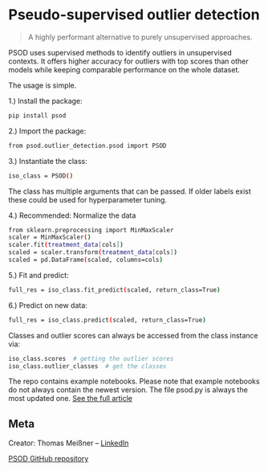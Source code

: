 # Pseudo-supervised outlier detection

> A highly performant alternative to purely unsupervised approaches.

PSOD uses supervised methods to identify outliers in unsupervised contexts. It offers higher accuracy for outliers
with top scores than other models while keeping comparable performance on the whole dataset.

The usage is simple.

1.) Install the package:
```sh
pip install psod
```

2.) Import the package:
```sh
from psod.outlier_detection.psod import PSOD
```

3.) Instantiate the class:
```sh
iso_class = PSOD()
```
The class has multiple arguments that can be passed. If older labels exist these could be used
for hyperparameter tuning.

4.) Recommended: Normalize the data
```sh
from sklearn.preprocessing import MinMaxScaler
scaler = MinMaxScaler()
scaler.fit(treatment_data[cols])
scaled = scaler.transform(treatment_data[cols])
scaled = pd.DataFrame(scaled, columns=cols)
```

5.) Fit and predict:
```sh
full_res = iso_class.fit_predict(scaled, return_class=True)
```

6.) Predict on new data:
```sh
full_res = iso_class.predict(scaled, return_class=True)
```

Classes and outlier scores can always be accessed from the class instance via:
```sh
iso_class.scores  # getting the outlier scores
iso_class.outlier_classes  # get the classes
```

The repo contains example notebooks. Please note that example notebooks do not always contain the newest version. 
The file psod.py is always the most updated one.
[See the full article](https://medium.com/@thomasmeissnerds)


## Meta

Creator: Thomas Meißner – [LinkedIn](https://www.linkedin.com/in/thomas-mei%C3%9Fner-m-a-3808b346)

[PSOD GitHub repository](https://github.com/ThomasMeissnerDS/PSOD)